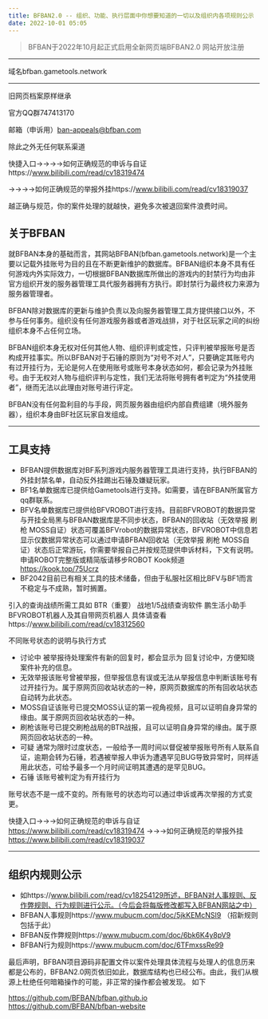 ```yaml
---
title: BFBAN2.0 -- 组织、功能、执行层面中你想要知道的一切以及组织内各项规则公示
date: 2022-10-01 05:05
---
```

<!-- truncate -->

> BFBAN于2022年10月起正式启用全新网页端BFBAN2.0 网站开放注册

----

域名bfban.gametools.network

----

旧网页档案原样继承

官方QQ群747413170

邮箱（申诉用）ban-appeals@bfban.com

除此之外无任何联系渠道

快捷入口→→→→如何正确规范的申诉与自证https://www.bilibili.com/read/cv18319474

→→→→如何正确规范的举报外挂https://www.bilibili.com/read/cv18319037

越正确与规范，你的案件处理的就越快，避免多次被退回案件浪费时间。


## 关于BFBAN

就BFBAN本身的基础而言，其网站BFBAN(bfban.gametools.network)是一个主要以记载外挂账号为目的且在不断更新维护的数据库。BFBAN组织本身不具有任何游戏内外实际效力，一切根据BFBAN数据库所做出的游戏内的封禁行为均由非官方组织开发的服务器管理工具代服务器拥有方执行。即封禁行为最终权力来源为服务器管理者。

BFBAN除对数据库的更新与维护负责以及向服务器管理工具方提供接口以外，不参与任何事务。组织没有任何游戏服务器或者游戏战排，对于社区玩家之间的纠纷组织本身不占任何立场。

BFBAN组织本身无权对任何其他人物、组织评判或定性，只评判被举报账号是否构成开挂事实。所以BFBAN对于石锤的原则为“对号不对人”，只要确定其账号内有过开挂行为，无论是何人在使用账号或账号本身状态如何，都会记录为外挂账号。由于无权对人物与组织评判与定性，我们无法将账号拥有者判定为“外挂使用者”，继而无法以此理由对账号进行评定。

BFBAN没有任何盈利目的与手段，网页服务器由组织内部自费组建（境外服务器），组织本身由BF社区玩家自发组成。

----

## 工具支持

* BFBAN提供数据库对BF系列游戏内服务器管理工具进行支持，执行BFBAN的外挂封禁名单，自动反外挂踢出石锤及嫌疑玩家。
* BF1名单数据库已提供给Gametools进行支持。如需要，请在BFBAN所属官方qq群联系。
* BFV名单数据库已提供给BFVROBOT进行支持。目前BFVROBOT的数据异常与开挂全局黑与BFBAN数据库是不同步状态，BFBAN的回收站（无效举报 刷枪 MOSS自证）状态可覆盖BFVrobot的数据异常状态，BFVROBOT中信息若显示仅数据异常状态可以通过申请BFBAN回收站（无效举报 刷枪 MOSS自证）状态后正常游玩，你需要举报自己并按规范提供申诉材料，下文有说明。申请ROBOT完整版或精简版请移步ROBOT Kook频道 https://kook.top/75Ucrz
* BF2042目前已有相关工具的技术储备，但由于私服社区相比BFV与BF1而言不稳定与不成熟，暂时搁置。

引入的查询战绩所需工具如 BTR（重要） 战地1/5战绩查询软件 鹏生活小助手 BFVROBOT机器人及其自带网页机器人 具体请查看https://www.bilibili.com/read/cv18312560

不同账号状态的说明与执行方式

* 讨论中 被举报待处理案件有新的回复时，都会显示为 回复讨论中，方便知晓案件补充的信息。
* 无效举报该账号曾被举报，但举报信息有误或无法从举报信息中判断该账号有过开挂行为。属于原网页回收站状态的一种，原网页数据库的所有回收站状态自动转为此状态。
* MOSS自证该账号已提交MOSS认证的第一视角视频，且可以证明自身异常的缘由。属于原网页回收站状态的一种。
* 刷枪该账号已提交刷枪战局的BTR战报，且可以证明自身异常的缘由。属于原网页回收站状态的一种。
* 可疑 通常为限时过度状态，一般给予一周时间以督促被举报账号所有人联系自证，逾期会转为石锤，若遇被举报人申诉为遭遇罕见BUG导致异常时，同样适用此状态，可给予最多一个月时间证明其遭遇的是罕见BUG。
* 石锤 该账号被判定为有开挂行为

账号状态不是一成不变的。所有账号的状态均可以通过申诉或再次举报的方式变更。

快捷入口→→→如何正确规范的申诉与自证 https://www.bilibili.com/read/cv18319474  →→→如何正确规范的举报外挂  https://www.bilibili.com/read/cv18319037

----

## 组织内规则公示

* 如https://www.bilibili.com/read/cv18254129所述，BFBAN对人事规则、反作弊规则、行为规则进行公示。（今后会将每版修改都写入BFBAN网站之中）
* BFBAN人事规则https://www.mubucm.com/doc/5jkKEMcNSI9 （招新规则包括于此）
* BFBAN反作弊规则https://www.mubucm.com/doc/6bk6K4y8pV9
* BFBAN行为规则https://www.mubucm.com/doc/6TFmxssRe99



最后声明，BFBAN项目源码非配置文件以案件处理具体流程与处理人的信息历来都是公布的，BFBAN2.0网页依旧如此，数据库结构也已经公布。由此，我们从根源上杜绝任何暗箱操作的可能，非正常的操作都会被发现。 如下

https://github.com/BFBAN/bfban.github.io
https://github.com/BFBAN/bfban-website
